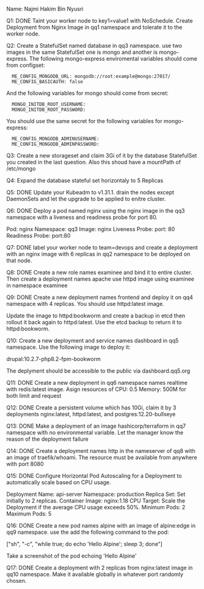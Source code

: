 Name: Najmi Hakim Bin Nyusri

Q1: DONE
Taint your worker node to key1=value1 with NoSchedule. Create Deployment from Nginx Image in qq1 namespace and tolerate it to the worker node.

Q2:
Create a StatefulSet named database in qq3 namespace. use two images in the same StatefulSet one is mongo and another is mongo-express. The following mongo-express enviromental variables should come from configset:

      ME_CONFIG_MONGODB_URL: mongodb://root:example@mongo:27017/
      ME_CONFIG_BASICAUTH: false

And the following variables for mongo should come from secret:

      MONGO_INITDB_ROOT_USERNAME: 
      MONGO_INITDB_ROOT_PASSWORD:

You should use the same secret for the following variables for mongo-express:

      ME_CONFIG_MONGODB_ADMINUSERNAME: 
      ME_CONFIG_MONGODB_ADMINPASSWORD: 

Q3:
Create a new storageset and claim 3Gi of it by the database StatefulSet you created in the last question. Also this shoud have a mountPath of /etc/mongo

Q4:
Expand the database stateful set horizontaly to 5 Replicas

Q5: DONE
Update your Kubeadm to v1.31.1. drain the nodes except DaemonSets and let the upgrade to be applied to enitre cluster.

Q6: DONE
Deploy a pod named nginx using the nginx image in the qq3 namespace with a liveness and readiness probe for port 80.

Pod: nginx 
Namespace: qq3
Image: nginx 
Liveness Probe: port: 80 
Readiness Probe: port:80

Q7: DONE
label your worker node to team=devops and create a deployment with an nginx image with 6 replicas in qq2 namespace to be deployed on that node. 

Q8: DONE
Create a new role names examinee and bind it to entire cluster. Then create a deployment names apache use httpd image using examinee in namespace examinee

Q9:  DONE
Create a new deployment names frontend and deploy it on qq4 namespace with 4 replicas. You should use httpd:latest image. 

Update the image to httpd:bookworm and create a backup in etcd then rollout it back again to httpd:latest. Use the etcd backup to return it to httpd:bookworm.

Q10:
Create a new deployment and service names dashboard in qq5 namespace. Use the following image to deploy it:

drupal:10.2.7-php8.2-fpm-bookworm

The deplyment should be accessible to the public via dashboard.qq5.org

Q11: DONE
Create a new deployment in qq6 namespace names realtime with redis:latest image. Asign resources of CPU: 0.5 Memory: 500M for both limit and request  

Q12: DONE
Create a persistent volume which has 10Gi, claim it by 3 deployments nginx:latest, httpd:latest, and postgres:12.20-bullseye

Q13: DONE
Make a deployment of an image hashicorp/terraform in qq7 namespace with no environmental variable. Let the manager know the reason of the deployment failure 

Q14: DONE
Create a deployment names http in the nameserver of qq8 with an image of traefik/whoami. The resource must be available from anywhere with port 8080

Q15: DONE
Configure Horizontal Pod Autoscaling for a Deployment to automatically scale based on CPU usage.

Deployment Name: api-server
Namespace: production
Replica Set: Set initially to 2 replicas.
Container Image: nginx:1.18
CPU Target: Scale the Deployment if the average CPU usage exceeds 50%.
Minimum Pods: 2
Maximum Pods: 5

Q16: DONE
Create a new pod names alpine with an image of alpine:edge in qq9 namespace. use the add the following command to the pod:

["sh", "-c", "while true; do echo 'Hello Alpine'; sleep 3; done"]

Take a screenshot of the pod echoing 'Hello Alpine'

Q17: DONE
Create a deployment with 2 replicas from nginx:latest image in qq10 namespace. Make it available globally in whatever port randomly chosen. 


